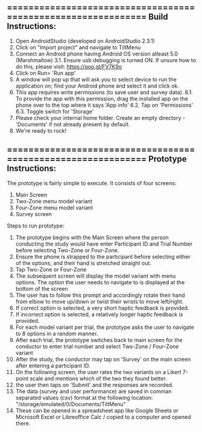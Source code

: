 =============================================================
Build Instructions:
-----------------------
1. Open AndroidStudio (developed on AndroidStudio 2.3.1)
2. Click on "Import project" and navigate to TiltMenu
3. Connect an Android phone having Android OS version atleast 5.0 (Marshmallow)
    3.1. Ensure usb debugging is turned ON. If unsure how to do this, please visit: https://goo.gl/FV7K9o 
4. Click on Run> 'Run app'
5. A window will pop up that will ask you to select device to run the application on; find your Android phone and select it and click ok.
6. This app requires write permissions (to save user and survey data).
    6.1. To provide the app with this permission, drag the installed app on the phone over to the top where it says 'App info'
    6.2. Tap on 'Permissions'
    6.3. Toggle switch for 'Storage'
7. Please check your internal home folder. Create an empty directory - 'Documents' if not already present by default.
8. We're ready to rock!

=============================================================
Prototype Instructions:
-----------------------

The prototype is fairly simple to execute. It consists of four screens:
1. Main Screen
2. Two-Zone menu model variant
3. Four-Zone menu model variant
4. Survey screen

Steps to run prototype:
1. The prototype begins with the Main Screen where the person conducting the study would have enter Participant ID and Trial Number before selecting Two-Zone or Four-Zone.
2. Ensure the phone is strapped to the participant before selecting either of the options, and their hand is stretched straight out.
3. Tap Two-Zone or Four-Zone
4. The subsequent screen will display the model variant with menu options. The option the user needs to navigate to is displayed at the bottom of the screen
5. The user has to follow this prompt and accordingly rotate their hand from elbow to move up/down or twist their wrists to move left/right.
6. If correct option is selected, a very short haptic feedback is provided.
7. If incorrect option is selected, a relatively longer haptic feedback is provided.
8. For each model variant per trial, the prototype asks the user to navigate to 8 options in a random manner.
9. After each trial, the prototype switches back to main screen for the conductor to enter trial number and select Two-Zone / Four-Zone variant
10. After the study, the conductor may tap on 'Survey' on the main screen after entering a participant ID.
11. On the following screen, the user rates the two variants on a Likert 7-point scale and mentions which of the two they found better.
12. the user then taps on 'Submit' and the responses are recorded.
13. The data (survey and user performance) are saved in comman separated values (csv) format at the following location:
"/storage/emulated/0/Documents/TiltMenu"
14. These can be opened in a spreadsheet app like Google Sheets or Microsoft Excel or Libreoffice Calc / copied to a computer and opened there. 


